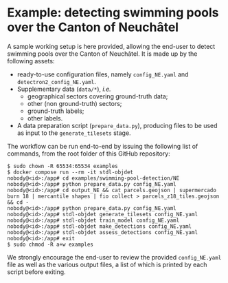 # Example: detecting swimming pools over the Canton of Neuchâtel

A sample working setup is here provided, allowing the end-user to detect swimming pools over the Canton of Neuchâtel. It is made up by the following assets:

* ready-to-use configuration files, namely `config_NE.yaml` and `detectron2_config_NE.yaml`.
* Supplementary data (`data/*`), *i.e.* 
    * geographical sectors covering ground-truth data;
    * other (non ground-truth) sectors;
    * ground-truth labels;
    * other labels.
* A data preparation script (`prepare_data.py`), producing files to be used as input to the `generate_tilesets` stage.

The workflow can be run end-to-end by issuing the following list of commands, from the root folder of this GitHub repository:

```
$ sudo chown -R 65534:65534 examples
$ docker compose run --rm -it stdl-objdet
nobody@<id>:/app# cd examples/swimming-pool-detection/NE
nobody@<id>:/app# python prepare_data.py config_NE.yaml
nobody@<id>:/app# cd output_NE && cat parcels.geojson | supermercado burn 18 | mercantile shapes | fio collect > parcels_z18_tiles.geojson && cd -
nobody@<id>:/app# python prepare_data.py config_NE.yaml
nobody@<id>:/app# stdl-objdet generate_tilesets config_NE.yaml
nobody@<id>:/app# stdl-objdet train_model config_NE.yaml
nobody@<id>:/app# stdl-objdet make_detections config_NE.yaml
nobody@<id>:/app# stdl-objdet assess_detections config_NE.yaml
nobody@<id>:/app# exit
$ sudo chmod -R a+w examples
```

We strongly encourage the end-user to review the provided `config_NE.yaml` file as well as the various output files, a list of which is printed by each script before exiting. 
